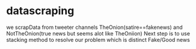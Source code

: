 # datascraping
we scrapData from tweeter channels TheOnion(satire==fakenews) and NotTheOnion(true news but seems alot like TheOniion)
Next step is to use stacking method to resolve our problem which is distinct Fake/Good news
